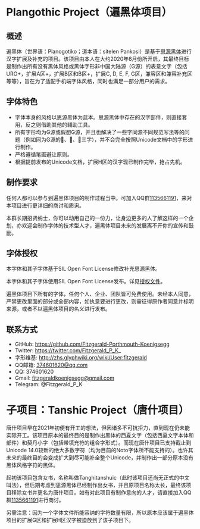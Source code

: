 # Plangothic Project（遍黑体项目）
## 概述
遍黑体（世界语：Planogotiko；道本语：sitelen Pankosi）是基于[思源黑体](https://github.com/adobe-fonts/source-han-sans)进行汉字扩展及补充的项目。该项目由本人在大约2020年6月份所开启，其最终目标是制作出所有没有黑体风格或黑体字形非中国大陆源（G源）的表意文字（包括URO+，扩展A区+，扩展B区和B区+，扩展C, D, E, F, G区，兼容区和兼容补充区等等），旨在为了适配手机端字体风格，同时也满足一部分用户的需求。
## 字体特色
- 字体本身的风格以思源黑体为蓝本。思源黑体中存在的汉字部件，则直接套用，反之则借助其他的辅助工具。
- 所有字形均为G源或假想G源，并且也解决了一些字同源不同规范写法等的问题（例如同为G源的𰃙、𰃜、𰃟三字），并不会完全按照Unicode文档中的字形进行制作。
- 严格遵循笔画避让原则。
- 根据提前发布的Unicode文档，扩展H区的汉字现已制作完毕，抢占先机。
## 制作要求
任何人都可以参与到遍黑体项目的制作过程当中。可加入QQ群[1135661191](https://jq.qq.com/?_wv=1027&k=xRTzFAfD)，来对本项目进行更详细的商讨和质询。

本群长期招贤纳士，你可以动用自己的一份力，让身边更多的人了解这样的一个企划，亦欢迎会制作字体的技术型人才，遍黑体项目未来的发展离不开你的宣传和鼓励。
## 字体授权
本字体和其子字体基于SIL Open Font License修改补充思源黑体。

本字体和其子字体使用SIL Open Font License发布。详见[授权文件](LICENSE.txt)。

遍黑体项目下所有的字体，任何个人、企业、团队皆可免费使用。未经本人同意，严禁更改里面的部分或全部内容，如执意要进行更改，则需征得原作者同意并标明来源，或者不以遍黑体项目的名义进行发布。
## 联系方式
- GitHub: https://github.com/Fitzgerald-Porthmouth-Koenigsegg
- Twitter: https://twitter.com/Fitzgerald_P_K_
- 字形维基: http://zhs.glyphwiki.org/wiki/User:fitzgerald
- QQ邮箱: 374601620@qq.com
- QQ: 374601620
- Gmail: fitzgeraldkoenigsegg@gmail.com
- Telegram: @Fitzgerald_P_K
# 子项目：Tanshic Project（唐什项目）
唐什项目早在2021年初便有开工的想法，但因诸多不可抗拒力，直到现在仍未能实际开工。该项目原本的最终目的是制作出黑体的西夏文字（包括西夏文字本体和部件）和契丹小字（包括带填充符的组合字形式）。而现在唐什项目已支持截止到Unicode 14.0较新的绝大多数字符（均为目前的Noto字体所不能支持的）。也许其未来的最终目的会变成扩大到尽可能补全整个Unicode，并制作出一部分原本没有黑体风格字符的黑体。

起初该项目包含女书，名称叫做Tanghitanshuic（此时该项目还尚无正式的中文叫法），但后期考虑到思源黑体已经制作出女书，并且原项目名称太长，最终该项目移除女书并更名为唐什项目。如有对此项目有制作意向的人才，请直接加入QQ群[1135661191](https://jq.qq.com/?_wv=1027&k=xRTzFAfD)进行商讨。

另需注意：因为一个字体文件所能容纳的字符数量有限，所以原本应该属于遍黑体项目的扩展G区和扩展H区汉字被迫放到了该子项目下。
